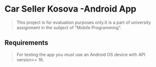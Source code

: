# Car Seller Kosova -Android App

>This project is for evaluation purposes only.It is a part of university assignment in the subject of "Mobile Programming".

## Requirements

>For testing the app you  must use an Android OS device with API version>= 16.
